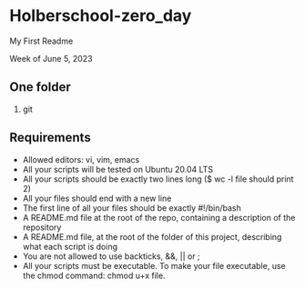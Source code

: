 <h1>Holberschool-zero_day</h1>
<p>My First Readme</p>
<p>Week of June 5, 2023</p>
<h2>One folder</h2>
<ol>
  <li>git</li>
</ol>
<h2>Requirements</h2>
<ul>
<li>Allowed editors: vi, vim, emacs</li>
<li>All your scripts will be tested on Ubuntu 20.04 LTS</li>
<li>All your scripts should be exactly two lines long ($ wc -l file should print 2)</li>
<li>All your files should end with a new line</li>
<li>The first line of all your files should be exactly #!/bin/bash</li>
<li>A README.md file at the root of the repo, containing a description of the repository</li>
<li>A README.md file, at the root of the folder of this project, describing what each script is doing</li>
<li>You are not allowed to use backticks, &&, || or ; </li>
<li>All your scripts must be executable. To make your file executable, use the chmod command: chmod u+x file.</li>
</ul>

